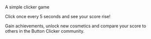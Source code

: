 A simple clicker game

Click once every 5 seconds and see your score rise!

Gain achievements, unlock new cosmetics and compare your score to others in the Button Clicker community.
